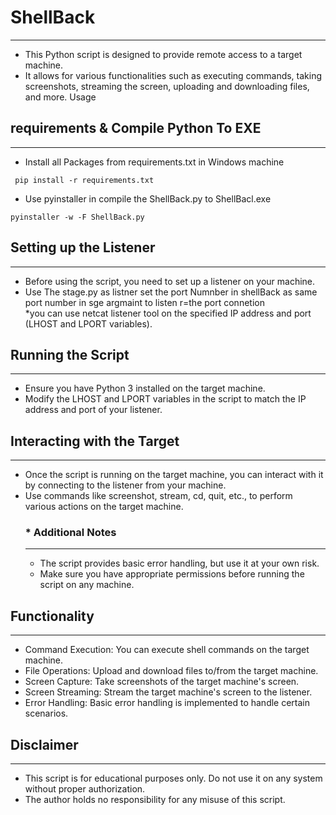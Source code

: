 # ShellBack
-------------------------------------------------------------------

 * This Python script is designed to provide remote access to a target machine.
 * It allows for various functionalities such as executing commands, taking screenshots, streaming the screen, uploading and downloading files, and more.
   Usage
## requirements & Compile Python To EXE
-------------------------------------------------------------------------------- 
   * Install all Packages from requirements.txt in Windows machine 
   ```
    pip install -r requirements.txt
   ```
  * Use pyinstaller in compile the ShellBack.py to ShellBacl.exe
  ```
  pyinstaller -w -F ShellBack.py
  ```
## Setting up the Listener
------------------------------------------------------------------------------
   * Before using the script, you need to set up a listener on your machine.
   * Use The stage.py as listner set the port Numnber in shellBack as same port number in sge argmaint to listen r=the port connetion  
   *you can use  netcat listener tool on the specified IP address and port (LHOST and LPORT variables).

## Running the Script
--------------------------------------------------------------------------------
  * Ensure you have Python 3 installed on the target machine.
  * Modify the LHOST and LPORT variables in the script to match the IP address and port of your listener.

## Interacting with the Target
------------------------------------------------------------------------------------
  * Once the script is running on the target machine, you can interact with it by connecting to the listener from your machine.
  * Use commands like screenshot, stream, cd, quit, etc., to perform various actions on the target machine.
    ### *  Additional Notes
    ---------------------------------------------------------------------------------------------
       *  The script provides basic error handling, but use it at your own risk.
       *  Make sure you have appropriate permissions before running the script on any machine.

## Functionality
----------------------------------------------------------------------------------
  * Command Execution: You can execute shell commands on the target machine.
  *  File Operations: Upload and download files to/from the target machine.
  *  Screen Capture: Take screenshots of the target machine's screen.
  *  Screen Streaming: Stream the target machine's screen to the listener.
  *  Error Handling: Basic error handling is implemented to handle certain scenarios.


## Disclaimer
---------------------------------------------------------------------------------------------------
  * This script is for educational purposes only. Do not use it on any system without proper authorization.
  * The author holds no responsibility for any misuse of this script.
